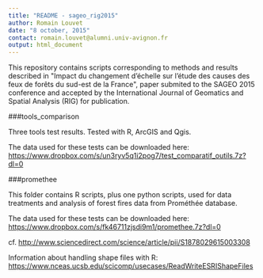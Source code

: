 ```yaml
---
title: "README - sageo_rig2015"
author: Romain Louvet
date: "8 october, 2015"
contact: romain.louvet@alumni.univ-avignon.fr
output: html_document
---
```


This repository contains scripts corresponding to methods and results described in "Impact du changement d’échelle sur l’étude des causes des feux de forêts du sud-est de la France", paper submited to the SAGEO 2015 conference and accepted by the International Journal of Geomatics and Spatial Analysis (RIG) for publication.

###tools_comparison

Three tools test results. Tested with R, ArcGIS and Qgis.

The data used for these tests can be downloaded here: https://www.dropbox.com/s/un3ryv5q1i2pog7/test_comparatif_outils.7z?dl=0

###promethee

This folder contains R scripts, plus one python scripts, used for data treatments and analysis of forest fires data from Prométhée database.

The data used for these tests can be downloaded here: https://www.dropbox.com/s/fk46711zjsdi9m1/promethee.7z?dl=0

cf. http://www.sciencedirect.com/science/article/pii/S1878029615003308

Information about handling shape files with R:
https://www.nceas.ucsb.edu/scicomp/usecases/ReadWriteESRIShapeFiles